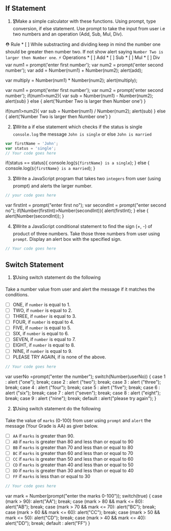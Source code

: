 ## If Statement
1.  🎖Make a simple calculator with these functions. Using prompt, type conversion, if else statement. Use prompt to take the input from user i.e two numbers and an operation (Add, Sub, Mul, Div).

  ⛑ Rule
    * [ ] While substracting and dividing keep in mind the number one should be greater then number two. If not show alert saying `Number Two is larger then Number one`.
  ⚡️ Operations
    * [ ] Add
    * [ ] Sub
    * [ ] Mul
    * [ ] Div
    <!-- add -->
 var num1 = prompt('enter first number');
 var num2 = prompt('enter second number');
 var add = Number(num1) + Number(num2);
 alert(add);
 <!-- multiply -->
  var multiply = Number(num1) * Number(num2);
 alert(multiply);
<!-- subtract -->
 var num1 = prompt('enter first number');
 var num2 = prompt('enter second number');
  if(num1>num2){
      var sub = Number(num1) - Number(num2);
      alert(sub)
  } else {
   alert('Number Two is larger then Number one')
  }
<!-- divison -->
 if(num1>num2){
      var sub = Number(num1) / Number(num2);
      alert(sub)
  } else {
   alert('Number Two is larger then Number one')
  }

2. 🎖Write a if else statement which checks if the status is single `console.log` the message `John is single` or else `John is married`
```js
var firstName = 'John';
var status = 'single';
// Your code goes here
```
if(status == status){
  console.log(`${firstName} is a single`);
} else {
  console.log(`${firstName} is a married`);
  }

3. 🎖Write a JavaScript program that takes two `integers` from user (using prompt) and alerts the larger number.
```js
// your code goes here
```
  var firstInt = prompt("enter first no");
  var secondInt = prompt("enter second no");
  if(Number(firstInt)>Number(secondInt)){
    alert(firstInt);
  } else {
    alert(Number(secondInt));
  }



4. 🎖Write a JavaScript conditional statement to find the sign (+, -) of product of three numbers. Take those three numbers from user using `prompt`. Display an alert box with the specified sign.

```js
// Your code goes here
```

## Switch Statement

1. 🎖Using switch statement do the following

Take a number value from user and alert the message if it matches the conditions.
* [ ] ONE, if `number` is equal to 1.
* [ ] TWO, if `number` is equal to 2.
* [ ] THREE, if `number` is equal to 3.
* [ ] FOUR, if `number` is equal to 4.
* [ ] FIVE, if `number` is equal to 5.
* [ ] SIX, if `number` is equal to 6.
* [ ] SEVEN, if `number` is equal to 7.
* [ ] EIGHT, if `number` is equal to 8.
* [ ] NINE, if `number` is equal to 9.
* [ ] PLEASE TRY AGAIN, if  is none of the above.
```js
// Your code goes here
```
var userNo =prompt("enter the number");
switch(Number(userNo)) {
  case 1 :
   alert ("one");
   break;
    case 2 :
   alert ("two");
   break;
    case 3 :
   alert ("three");
   break;
    case 4 :
   alert ("four");
   break;
    case 5 :
   alert ("five");
   break;
    case 6 :
   alert ("six");
   break;
    case 7 :
   alert ("seven");
   break;
    case 8 :
   alert ("eight");
   break;
    case 9 :
   alert ("nine");
   break;
   default :
   alert("please try again");
}

2. 🎖Using switch statement do the following

Take the value of `marks` (0-100) from user using `prompt` and `alert` the message (Your Grade is AA) as giver below.
* [ ] `AA` if `marks` is greater than 90.
* [ ] `AB` if `marks` is greater than 80 and less than or equal to 90
* [ ] `BB` if `marks` is greater than 70 and less than or equal to 80
* [ ] `BC` if `marks` is greater than 60 and less than or equal to 70
* [ ] `CC` if `marks` is greater than 50 and less than or equal to 60
* [ ] `CD` if `marks` is greater than 40 and less than or equal to 50
* [ ] `DD` if `marks` is greater than 30 and less than or equal to 40
* [ ] `FF` if `marks` is less than or equal to 30
```js
// Your code goes here
```
var mark = Number(prompt("enter the marks 0-100"));
switch(true) {
  case (mark > 90):
   alert("AA");
   break;
   case (mark > 80 && mark <= 80):
   alert("AB");
   break;
   case (mark > 70 && mark <= 70):
   alert("BC");
   break;
   case (mark > 60 && mark <= 60):
   alert("CC");
   break;
   case (mark > 50 && mark <= 50):
   alert("CD");
   break;
   case (mark > 40 && mark <= 40):
   alert("DD");
   break;
  default :
  alert("FF")
}
